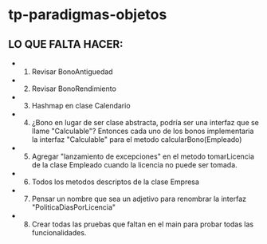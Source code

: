# tp-paradigmas-objetos

## LO QUE FALTA HACER:
- 1) Revisar BonoAntiguedad
- 2) Revisar BonoRendimiento
- 3) Hashmap en clase Calendario
- 4) ¿Bono en lugar de ser clase abstracta, podría ser una interfaz que se llame "Calculable"? Entonces cada uno de los bonos implementaria la interfaz "Calculable" para el metodo calcularBono(Empleado)
- 5) Agregar "lanzamiento de excepciones" en el metodo tomarLicencia de la clase Empleado cuando la licencia no puede ser tomada.
- 6) Todos los metodos descriptos de la clase Empresa
- 7) Pensar un nombre que sea un adjetivo para renombrar la interfaz "PoliticaDiasPorLicencia"
- 8) Crear todas las pruebas que faltan en el main para probar todas las funcionalidades.
